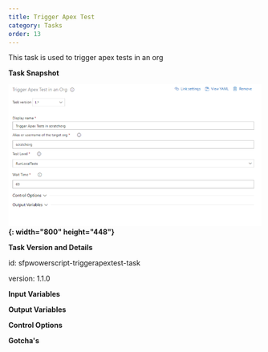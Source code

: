 ```yaml
---
title: Trigger Apex Test
category: Tasks
order: 13
---
```


This task is used to trigger apex tests in an org

**Task Snapshot**

**![](/uploads/trigger-apex-tests.PNG){: width="800" height="448"}**

**Task Version and Details**

id: sfpwowerscript-triggerapextest-task

version: 1.1.0

**Input Variables**

**Output Variables**

**Control Options**

**Gotcha's**